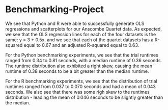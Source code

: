 # Benchmarking-Project

We see that Python and R were able to successfully generate OLS regressions and scatterplots for our Anscombe Quartet data.  As expected, we see that the OLS regression lines for each of the four datasets is the same: y = 3 + 0.5x, and we see that each of the quartet datasets has a R-squared equal to 0.67 and an adjusted R-squared equal to 0.63.

For the Python benchmarking experiments, we see that the trial runtimes ranged from 0.34 to 0.81 seconds, with a median runtime of 0.36 seconds.  The runtime distribution also exhibited a right skew, causing the mean runtime of 0.38 seconds to be a bit greater than the median runtime.

For the R benchmarking experiments, we see that the distribution of trial runtimes ranged from 0.037 to 0.070 seconds and had a mean of 0.043 seconds.  We also see that there was some righ skew to the runtimes distribution - leading the mean of 0.046 seconds to be slightly greater than the median.
